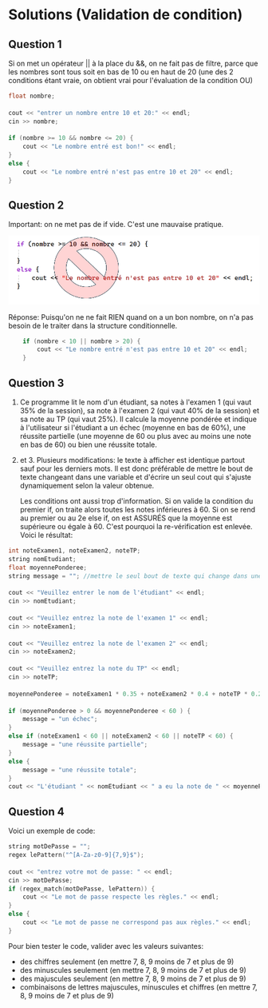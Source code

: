 # Solutions (Validation de condition)

## Question 1

Si on met un opérateur || à la place du &&, on ne fait pas de filtre, parce que les nombres sont tous soit en bas de 10 ou en haut de 20 (une des 2 conditions étant vraie, on obtient vrai pour l'évaluation de la condition OU)

```cpp
float nombre;

cout << "entrer un nombre entre 10 et 20:" << endl;
cin >> nombre;

if (nombre >= 10 && nombre <= 20) {
	cout << "Le nombre entré est bon!" << endl;
}
else {
	cout << "Le nombre entré n'est pas entre 10 et 20" << endl;
}
```

## Question 2

Important: on ne met pas de if vide. C'est une mauvaise pratique.

![mauvaise pratique](img/non.png)

Réponse: Puisqu'on ne ne fait RIEN quand on a un bon nombre, on n'a pas besoin de le traiter dans la structure conditionnelle.

```cpp
	if (nombre < 10 || nombre > 20) {
		cout << "Le nombre entré n'est pas entre 10 et 20" << endl;
	}

```


## Question 3

1. Ce programme lit le nom d'un étudiant, sa notes à l'examen 1 (qui vaut 35% de la session), sa note à l'examen 2 (qui vaut 40% de la session) et sa note au TP (qui vaut 25%). Il calcule la moyenne pondérée et indique à l'utilisateur si l'étudiant a un échec (moyenne en bas de 60%), une réussite partielle (une moyenne de 60 ou plus avec au moins une note en bas de 60) ou bien une réussite totale.

2. et 3. Plusieurs modifications: le texte à afficher est identique partout sauf pour les derniers mots. Il est donc préférable de mettre le bout de texte changeant dans une variable et d'écrire un seul cout qui s'ajuste dynamiquement selon la valeur obtenue.

    Les conditions ont aussi trop d'information. Si on valide la condition du premier if, on traite alors toutes les notes inférieures à 60. Si on se rend au premier ou au 2e else if, on est ASSURÉS que la moyenne est supérieure ou égale à 60. C'est pourquoi la re-vérification est enlevée. Voici le résultat:

```cpp
int noteExamen1, noteExamen2, noteTP;
string nomEtudiant;
float moyennePonderee;
string message = ""; //mettre le seul bout de texte qui change dans une variable

cout << "Veuillez entrer le nom de l'étudiant" << endl;
cin >> nomEtudiant;

cout << "Veuillez entrez la note de l'examen 1" << endl;
cin >> noteExamen1;

cout << "Veuillez entrez la note de l'examen 2" << endl;
cin >> noteExamen2;

cout << "Veuillez entrez la note du TP" << endl;
cin >> noteTP;

moyennePonderee = noteExamen1 * 0.35 + noteExamen2 * 0.4 + noteTP * 0.25;

if (moyennePonderee > 0 && moyennePonderee < 60 ) {
	message = "un échec";
}
else if (noteExamen1 < 60 || noteExamen2 < 60 || noteTP < 60) {
	message = "une réussite partielle";
}
else {
	message = "une réussite totale";
}
cout << "L'étudiant " << nomEtudiant << " a eu la note de " << moyennePonderee << ". Il a donc " << message << endl;
```

## Question 4

Voici un exemple de code:

```cpp
string motDePasse = "";
regex lePattern("^[A-Za-z0-9]{7,9}$");

cout << "entrez votre mot de passe: " << endl;
cin >> motDePasse;
if (regex_match(motDePasse, lePattern)) {
    cout << "Le mot de passe respecte les règles." << endl;
}
else {
    cout << "Le mot de passe ne correspond pas aux règles." << endl;
}
```

Pour bien tester le code, valider avec les valeurs suivantes:

- des chiffres seulement (en mettre 7, 8, 9 moins de 7 et plus de 9)
- des minuscules seulement (en mettre 7, 8, 9 moins de 7 et plus de 9)
- des majuscules seulement (en mettre 7, 8, 9 moins de 7 et plus de 9)
- combinaisons de lettres majuscules, minuscules et chiffres (en mettre 7, 8, 9 moins de 7 et plus de 9)

